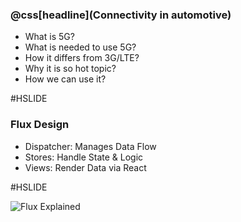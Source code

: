 ### @css[headline](Connectivity in automotive)

- What is 5G?
- What is needed to use 5G?
- How it differs from 3G/LTE?
- Why it is so hot topic?
- How we can use it?

#HSLIDE

### Flux Design

- Dispatcher: Manages Data Flow
- Stores: Handle State & Logic
- Views: Render Data via React

#HSLIDE

![Flux Explained](https://facebook.github.io/flux/img/flux-simple-f8-diagram-explained-1300w.png)
